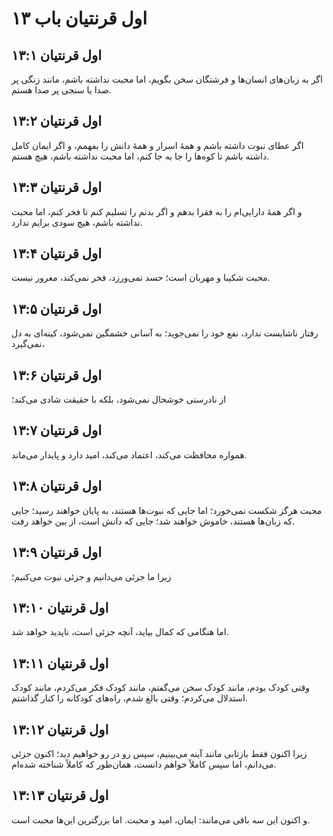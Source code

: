 # اول قرنتیان باب ۱۳

## اول قرنتیان ۱۳:۱

اگر به زبان‌های انسان‌ها و فرشتگان سخن بگویم، اما محبت نداشته باشم، مانند زنگی پر صدا یا سنجی پر صدا هستم.

## اول قرنتیان ۱۳:۲

اگر عطای نبوت داشته باشم و همهٔ اسرار و همهٔ دانش را بفهمم، و اگر ایمان کامل داشته باشم تا کوه‌ها را جا به جا کنم، اما محبت نداشته باشم، هیچ هستم.

## اول قرنتیان ۱۳:۳

و اگر همهٔ دارایی‌ام را به فقرا بدهم و اگر بدنم را تسلیم کنم تا فخر کنم، اما محبت نداشته باشم، هیچ سودی برایم ندارد.

## اول قرنتیان ۱۳:۴

محبت شکیبا و مهربان است؛ حسد نمی‌ورزد، فخر نمی‌کند، مغرور نیست.

## اول قرنتیان ۱۳:۵

رفتار ناشایست ندارد، نفع خود را نمی‌جوید؛ به آسانی خشمگین نمی‌شود، کینه‌ای به دل نمی‌گیرد،

## اول قرنتیان ۱۳:۶

از نادرستی خوشحال نمی‌شود، بلکه با حقیقت شادی می‌کند؛

## اول قرنتیان ۱۳:۷

همواره محافظت می‌کند، اعتماد می‌کند، امید دارد و پایدار می‌ماند.

## اول قرنتیان ۱۳:۸

محبت هرگز شکست نمی‌خورد؛ اما جایی که نبوت‌ها هستند، به پایان خواهند رسید؛ جایی که زبان‌ها هستند، خاموش خواهند شد؛ جایی که دانش است، از بین خواهد رفت.

## اول قرنتیان ۱۳:۹

زیرا ما جزئی می‌دانیم و جزئی نبوت می‌کنیم؛

## اول قرنتیان ۱۳:۱۰

اما هنگامی که کمال بیاید، آنچه جزئی است، ناپدید خواهد شد.

## اول قرنتیان ۱۳:۱۱

وقتی کودک بودم، مانند کودک سخن می‌گفتم، مانند کودک فکر می‌کردم، مانند کودک استدلال می‌کردم؛ وقتی بالغ شدم، راه‌های کودکانه را کنار گذاشتم.

## اول قرنتیان ۱۳:۱۲

زیرا اکنون فقط بازتابی مانند آینه می‌بینیم، سپس رو در رو خواهیم دید؛ اکنون جزئی می‌دانم، اما سپس کاملاً خواهم دانست، همان‌طور که کاملاً شناخته شده‌ام.

## اول قرنتیان ۱۳:۱۳

و اکنون این سه باقی می‌مانند: ایمان، امید و محبت. اما بزرگترین این‌ها محبت است.
